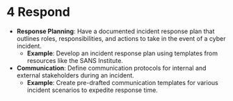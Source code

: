 # 4 Respond 
- **Response Planning**: Have a documented incident response plan that outlines roles, responsibilities, and actions to take in the event of a cyber incident.
  - **Example**: Develop an incident response plan using templates from resources like the SANS Institute.
- **Communication**: Define communication protocols for internal and external stakeholders during an incident.
  - **Example**: Create pre-drafted communication templates for various incident scenarios to expedite response time.
